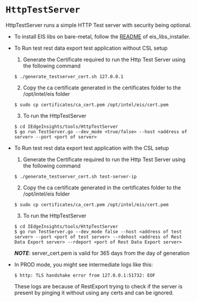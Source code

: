 # `HttpTestServer`

HttpTestServer runs a simple HTTP Test server with security being optional.

* To install EIS libs on bare-metal, follow the [README](../../common/README.md) of eis_libs_installer.

* To Run test rest data export test application without CSL setup

    1. Generate the Certificate required to run the Http Test Server using the following command
    ```
    $ ./generate_testserver_cert.sh 127.0.0.1
    ```

    2. Copy the ca certificate generated in the certificates folder to the /opt/intel/eis folder
    ```
    $ sudo cp certificates/ca_cert.pem /opt/intel/eis/cert.pem
    ```

    3. To run the HttpTestServer
    ```
    $ cd IEdgeInsights/tools/HttpTestServer
    $ go run TestServer.go --dev_mode <true/false> --host <address of server> --port <port of server>
    ```
* To Run test rest data export test application with the CSL setup

    1. Generate the Certificate required to run the Http Test Server using the following command
    ```
    $ ./generate_testserver_cert.sh test-server-ip
    ```

    2. Copy the ca certificate generated in the certificates folder to the /opt/intel/eis folder
    ```
    $ sudo cp certificates/ca_cert.pem /opt/intel/eis/cert.pem
    ```

    3. To run the HttpTestServer
    ```
    $ cd IEdgeInsights/tools/HttpTestServer
    $ go run TestServer.go --dev_mode false --host <address of test server> --port <port of test server> --rdehost <address of Rest Data Export server> --rdeport <port of Rest Data Export server>
    ```

    ***NOTE***: server_cert.pem is valid for 365 days from the day of generation

* In PROD mode, you might see intermediate logs like this:

    ```
    $ http: TLS handshake error from 127.0.0.1:51732: EOF
    ```
    These logs are because of RestExport trying to check if the server is present by pinging it without using any certs and can be ignored.